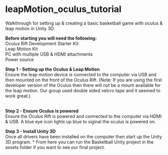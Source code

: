 # leapMotion_oculus_tutorial
Walkthrough for setting up &amp; creating a basic basketball game with oculus &amp; leap motion in Unity 3D.

<b>Before starting you will need the following:</b>
<br>Oculus Rift Development Starter Kit
<br>Leap Motion Kit
<br>PC with multiple USB & HDMI attachments
<br>Power source<br>

<b>Step 1 - Setting up the Oculus & Leap Motion</b>
<br>Ensure the leap motion device is connected to the computer via USB and then mounted on the front of the Oculus Rift. (Note: If you are using the first developer version of the Oculus then there will not be a mount available for the leap motion. Our group used double sided velcro tape and it seemed to work great.)<br><br>

<b>Step 2 - Ensure Oculus is powered</b>
<br>Ensure the Oculus Rift is powered and connected to the computer via HDMI & USB. A blue eye icon lights up blue to siginal the oculus is powered on.<br>

<b>Step 3 - Install Unity 3D</b>
<br>Once all drivers have been installed on the computer then start up the Unity 3D program. * From here you can run the Basketball Unity project in the assets folder if you want to see our final project.<br>


